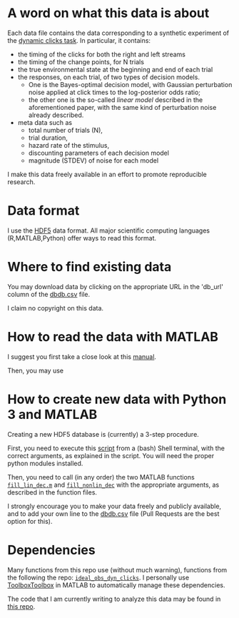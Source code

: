 # A word on what this data is about
Each data file contains the data corresponding to a synthetic experiment of the [dynamic clicks task](https://arxiv.org/abs/1710.05945). In particular, it contains:  
- the timing of the clicks for both the right and left streams  
- the timing of the change points, for N trials  
- the true environmental state at the beginning and end of each trial  
- the responses, on each trial, of two types of decision models. 
  - One is the Bayes-optimal decision model, with Gaussian perturbation noise applied at click times to the log-posterior odds ratio;
  - the other one is the so-called _linear model_ described in the aforementioned paper, with the same kind of perturbation noise already described.
- meta data such as
  - total number of trials (N), 
  - trial duration, 
  - hazard rate of the stimulus,
  - discounting parameters of each decision model
  - magnitude (STDEV) of noise for each model

I make this data freely available in an effort to promote reproducible research.

# Data format
I use the [HDF5](https://support.hdfgroup.org/HDF5/) data format. All major scientific computing languages (R,MATLAB,Python) offer ways to read this format.

# Where to find existing data
You may download data by clicking on the appropriate URL in the 'db_url' column of the [dbdb.csv](https://github.com/aernesto/Data_IO_Clicks_Project/blob/design/dbdb.csv) file.

I claim no copyright on this data.

# How to read the data with MATLAB
I suggest you first take a close look at this [manual](https://github.com/aernesto/Data_IO_Clicks_Project/blob/design/Manual_Reading_Data.m).

Then, you may use 

# How to create new data with Python 3 and MATLAB
Creating a new HDF5 database is (currently) a 3-step procedure. 

First, you need to execute this [script](https://github.com/aernesto/Data_IO_Clicks_Project/blob/design/create_db.py) from a (bash) Shell terminal, with the correct arguments, as explained in the script. You will need the proper python modules installed. 

Then, you need to call (in any order) the two MATLAB functions [`fill_lin_dec.m`](https://github.com/aernesto/Data_IO_Clicks_Project/blob/design/fill_lin_dec.m) and [`fill_nonlin_dec`](https://github.com/aernesto/Data_IO_Clicks_Project/blob/design/fill_nonlin_dec.m) with the appropriate arguments, as described in the function files.

I strongly encourage you to make your data freely and publicly available, and to add your own line to the [dbdb.csv](https://github.com/aernesto/Data_IO_Clicks_Project/blob/design/dbdb.csv) file (Pull Requests are the best option for this). 

# Dependencies
Many functions from this repo use (without much warning), functions from the following the repo:
[`ideal_obs_dyn_clicks`](https://github.com/aernesto/ideal_obs_dyn_clicks/tree/dev). I personally use [ToolboxToolbox](https://github.com/ToolboxHub/ToolboxToolbox) in MATLAB to automatically manage these dependencies.

The code that I am currently writing to analyze this data may be found in [this repo](https://github.com/aernesto/analysis_and_fits_dyn_clicks/tree/dev).
